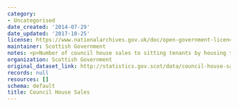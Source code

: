 ```yaml
---
category:
- Uncategorised
date_created: '2014-07-29'
date_updated: '2017-10-25'
license: https://www.nationalarchives.gov.uk/doc/open-government-licence/version/3/
maintainer: Scottish Government
notes: <p>Number of council house sales to sitting tenants by housing type.</p>
organization: Scottish Government
original_dataset_link: http://statistics.gov.scot/data/council-house-sales
records: null
resources: []
schema: default
title: Council House Sales
---
```

